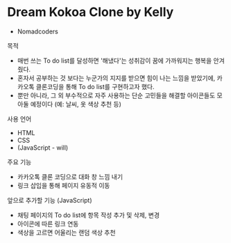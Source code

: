 # Dream Kokoa Clone by Kelly

- Nomadcoders

목적

- 매번 쓰는 To do list를 달성하면 '해냈다'는 성취감이 꿈에 가까워지는 행복을 안겨줬다.
- 혼자서 공부하는 것 보다는 누군가의 지지를 받으면 힘이 나는 느낌을 받았기에, 카카오톡 클론코딩을 통해 To do list를 구현하고자 했다.
- 뿐만 아니라, 그 외 부수적으로 자주 사용하는 단순 고민들을 해결할 아이콘들도 모아둘 예정이다 (예: 날씨, 옷 색상 추천 등)

사용 언어

- HTML
- CSS
- (JavaScript - will)

주요 기능

- 카카오톡 클론 코딩으로 대화 창 느낌 내기
- 링크 삽입을 통해 페이지 유동적 이동

앞으로 추가할 기능 (JavaScript)

- 채팅 페이지의 To do list에 항목 작성 추가 및 삭제, 변경
- 아이콘에 따른 링크 연동
- 색상을 고르면 어울리는 랜덤 색상 추천
